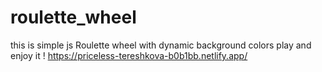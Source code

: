 # roulette_wheel
this is simple js Roulette wheel with dynamic background colors
play and enjoy it !
https://priceless-tereshkova-b0b1bb.netlify.app/

